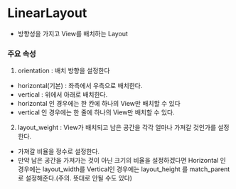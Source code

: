 # LinearLayout
- 방향성을 가지고 View를 배치하는 Layout

### 주요 속성
1. orientation : 배치 방향을 설정한다
- horizontal(기본) : 좌측에서 우측으로 배치한다.
- vertical : 위에서 아래로 배치한다.
- horizontal 인 경우에는 한 칸에 하나의 View만 배치할 수 있다
- vertical 인 경우에는 한 줄에 하나의 View만 배치할 수 있다.

2. layout_weight : View가 배치되고 남은 공간을 각각 얼마나 가져갈 것인가를 설정한다.
- 가져갈 비율을 정수로 설정한다.
- 만약 남은 공간을 가져가는 것이 아닌 크기의 비율을 설정하겠다면 Horizontal 인 경우에는 layout_width를 
Vertical인 경우에는 layout_height 를 match_parent로 설정해준다.(주의. 뜻대로 안될 수도 있다)